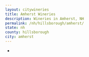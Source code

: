 ```yaml
---
layout: citywineries
title: Amherst Wineries
description: Wineries in Amherst, NH
permalink: /nh/hillsborough/amherst/
state: nh
county: hillsborough
city: amherst
---
```

-
